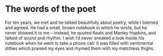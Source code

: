 The words of the poet
=====================For ten years, we met and he talked beautifully about poetry, while I listened and agreed. He had a small, brown notebook in which he wrote, but he never showed it to me – instead, he quoted Keats and Manley Hopkins, and talked of sound and rhythm. I wish I’d never sneaked a look inside his notebook when he went to take a phone call: it was filled with sentimental ditties which praised my eyes and rhymed them with my matchless thighs.